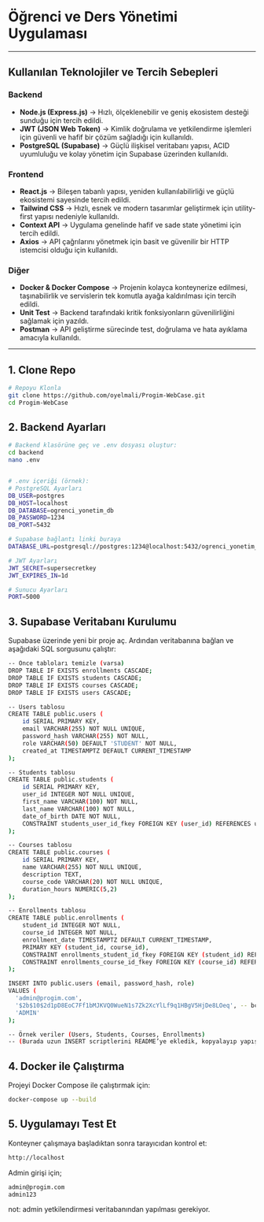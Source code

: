 # Öğrenci ve Ders Yönetimi Uygulaması  

---

## Kullanılan Teknolojiler ve Tercih Sebepleri

### Backend
- **Node.js (Express.js)** → Hızlı, ölçeklenebilir ve geniş ekosistem desteği sunduğu için tercih edildi.  
- **JWT (JSON Web Token)** → Kimlik doğrulama ve yetkilendirme işlemleri için güvenli ve hafif bir çözüm sağladığı için kullanıldı.  
- **PostgreSQL (Supabase)** → Güçlü ilişkisel veritabanı yapısı, ACID uyumluluğu ve kolay yönetim için Supabase üzerinden kullanıldı.  

### Frontend
- **React.js** → Bileşen tabanlı yapısı, yeniden kullanılabilirliği ve güçlü ekosistemi sayesinde tercih edildi.  
- **Tailwind CSS** → Hızlı, esnek ve modern tasarımlar geliştirmek için utility-first yapısı nedeniyle kullanıldı.  
- **Context API** → Uygulama genelinde hafif ve sade state yönetimi için tercih edildi.  
- **Axios** → API çağrılarını yönetmek için basit ve güvenilir bir HTTP istemcisi olduğu için kullanıldı.  

### Diğer
- **Docker & Docker Compose** → Projenin kolayca konteynerize edilmesi, taşınabilirlik ve servislerin tek komutla ayağa kaldırılması için tercih edildi.  
- **Unit Test** → Backend tarafındaki kritik fonksiyonların güvenilirliğini sağlamak için yazıldı.  
- **Postman** → API geliştirme sürecinde test, doğrulama ve hata ayıklama amacıyla kullanıldı.  

---

## 1. Clone Repo

```bash
# Repoyu Klonla
git clone https://github.com/oyelmali/Progim-WebCase.git
cd Progim-WebCase
```
## 2. Backend Ayarları
```bash
# Backend klasörüne geç ve .env dosyası oluştur:
cd backend
nano .env 


# .env içeriği (örnek):
# PostgreSQL Ayarları
DB_USER=postgres
DB_HOST=localhost
DB_DATABASE=ogrenci_yonetim_db
DB_PASSWORD=1234
DB_PORT=5432

# Supabase bağlantı linki buraya
DATABASE_URL=postgresql://postgres:1234@localhost:5432/ogrenci_yonetim_db

# JWT Ayarları
JWT_SECRET=supersecretkey
JWT_EXPIRES_IN=1d

# Sunucu Ayarları
PORT=5000


```

## 3. Supabase Veritabanı Kurulumu
Supabase üzerinde yeni bir proje aç. Ardından veritabanına bağlan ve aşağıdaki SQL sorgusunu çalıştır:
```bash
-- Önce tabloları temizle (varsa)
DROP TABLE IF EXISTS enrollments CASCADE;
DROP TABLE IF EXISTS students CASCADE;
DROP TABLE IF EXISTS courses CASCADE;
DROP TABLE IF EXISTS users CASCADE;

-- Users tablosu
CREATE TABLE public.users (
    id SERIAL PRIMARY KEY,
    email VARCHAR(255) NOT NULL UNIQUE,
    password_hash VARCHAR(255) NOT NULL,
    role VARCHAR(50) DEFAULT 'STUDENT' NOT NULL,
    created_at TIMESTAMPTZ DEFAULT CURRENT_TIMESTAMP
);

-- Students tablosu
CREATE TABLE public.students (
    id SERIAL PRIMARY KEY,
    user_id INTEGER NOT NULL UNIQUE,
    first_name VARCHAR(100) NOT NULL,
    last_name VARCHAR(100) NOT NULL,
    date_of_birth DATE NOT NULL,
    CONSTRAINT students_user_id_fkey FOREIGN KEY (user_id) REFERENCES users(id) ON DELETE CASCADE
);

-- Courses tablosu
CREATE TABLE public.courses (
    id SERIAL PRIMARY KEY,
    name VARCHAR(255) NOT NULL UNIQUE,
    description TEXT,
    course_code VARCHAR(20) NOT NULL UNIQUE,
    duration_hours NUMERIC(5,2)
);

-- Enrollments tablosu
CREATE TABLE public.enrollments (
    student_id INTEGER NOT NULL,
    course_id INTEGER NOT NULL,
    enrollment_date TIMESTAMPTZ DEFAULT CURRENT_TIMESTAMP,
    PRIMARY KEY (student_id, course_id),
    CONSTRAINT enrollments_student_id_fkey FOREIGN KEY (student_id) REFERENCES students(id) ON DELETE CASCADE,
    CONSTRAINT enrollments_course_id_fkey FOREIGN KEY (course_id) REFERENCES courses(id) ON DELETE CASCADE
);

INSERT INTO public.users (email, password_hash, role)
VALUES (
  'admin@progim.com',
  '$2b$10$2d1pD8EoC7Ff1bMJKVQ0WueN1s7Zk2XcYlLf9q1HBgV5HjDe8LOeq', -- bcrypt hash
  'ADMIN'
);

-- Örnek veriler (Users, Students, Courses, Enrollments)
-- (Burada uzun INSERT scriptlerini README’ye ekledik, kopyalayıp yapıştırabilirsin)
```

## 4. Docker ile Çalıştırma
Projeyi Docker Compose ile çalıştırmak için:
```bash
docker-compose up --build
```

## 5. Uygulamayı Test Et
Konteyner çalışmaya başladıktan sonra tarayıcıdan kontrol et:
```bash
http://localhost
```
Admin girişi için;
```bash
admin@progim.com
admin123
```

not: admin yetkilendirmesi veritabanından yapılması gerekiyor. 




